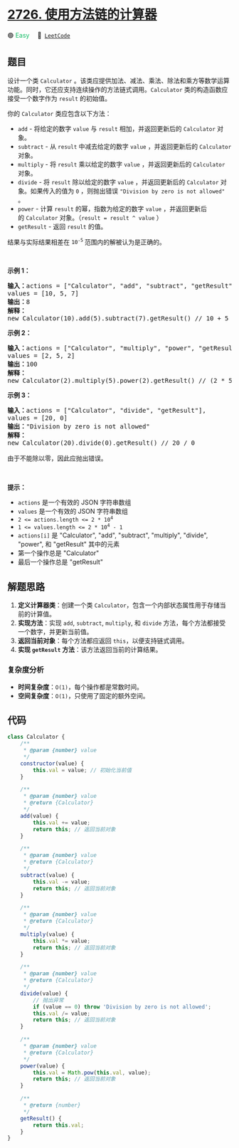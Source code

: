 # [2726. 使用方法链的计算器](https://leetcode.com/problems/calculator-with-method-chaining)

🟢 <font color=#15bd66>Easy</font>&emsp; 🔗&ensp;[`LeetCode`](https://leetcode.com/problems/calculator-with-method-chaining)

## 题目

<p>设计一个类 <code>Calculator</code> 。该类应提供加法、减法、乘法、除法和乘方等数学运算功能。同时，它还应支持连续操作的方法链式调用。<code>Calculator</code> 类的构造函数应接受一个数字作为 <code>result</code> 的初始值。</p>

<p>你的 <code>Calculator</code> 类应包含以下方法：</p>

<ul>
	<li><code>add</code> - 将给定的数字 <code>value</code> 与 <code>result</code> 相加，并返回更新后的 <code>Calculator</code> 对象。</li>
	<li><code>subtract</code> - 从 <code>result</code> 中减去给定的数字 <code>value</code>&nbsp;，并返回更新后的 <code>Calculator</code> 对象。</li>
	<li><code>multiply</code> - 将 <code>result</code> 乘以给定的数字 <code>value</code> ，并返回更新后的&nbsp;<code>Calculator</code> 对象。</li>
	<li><code>divide</code> - 将 <code>result</code> 除以给定的数字 <code>value</code> ，并返回更新后的&nbsp;<code>Calculator</code> 对象。如果传入的值为 <code>0</code> ，则抛出错误 <code>"Division by zero is not allowed"</code> 。</li>
	<li><code>power</code> - 计算 <code>result</code> 的幂，指数为给定的数字 <code>value</code> ，并返回更新后的&nbsp;<code>Calculator</code> 对象。（<code>result = result ^ value</code> ）</li>
	<li><code>getResult</code> - 返回 <code>result</code> 的值。</li>
</ul>

<p>结果与实际结果相差在 <code>10<sup>-5</sup></code><sup>&nbsp;</sup>范围内的解被认为是正确的。</p>

<p>&nbsp;</p>

<p><b>示例 1：</b></p>

<pre>
<b>输入：</b>actions = ["Calculator", "add", "subtract", "getResult"], 
values = [10, 5, 7]
<b>输出：</b>8
<b>解释：</b>
new Calculator(10).add(5).subtract(7).getResult() // 10 + 5 - 7 = 8
</pre>

<p><strong class="example">示例 2：</strong></p>

<pre>
<b>输入：</b>actions = ["Calculator", "multiply", "power", "getResult"], 
values = [2, 5, 2]
<b>输出：</b>100
<b>解释：</b>
new Calculator(2).multiply(5).power(2).getResult() // (2 * 5) ^ 2 = 100
</pre>

<p><strong class="example">示例 3：</strong></p>

<pre>
<b>输入：</b>actions = ["Calculator", "divide", "getResult"], 
values = [20, 0]
<b>输出：</b>"Division by zero is not allowed"
<b>解释：</b>
new Calculator(20).divide(0).getResult() // 20 / 0 

由于不能除以零，因此应抛出错误。
</pre>

<p>&nbsp;</p>

<p><strong>提示：</strong></p>

<ul>
	<li><code>actions</code>&nbsp;是一个有效的 JSON 字符串数组</li>
	<li><code>values</code>&nbsp;是一个有效的 JSON 字符串数组</li>
	<li><code>2 &lt;= actions.length &lt;= 2 * 10<sup>4</sup></code></li>
	<li><code>1 &lt;= values.length &lt;= 2 * 10<sup>4</sup>&nbsp;- 1</code></li>
	<li><code>actions[i]</code>&nbsp;是 "Calculator", "add", "subtract", "multiply", "divide", "power", 和 "getResult" 其中的元素</li>
	<li>第一个操作总是 "Calculator"</li>
	<li>最后一个操作总是&nbsp;"getResult"</li>
</ul>


## 解题思路

1. **定义计算器类**：创建一个类 `Calculator`，包含一个内部状态属性用于存储当前的计算值。
2. **实现方法**：实现 `add`, `subtract`, `multiply`, 和 `divide` 方法，每个方法都接受一个数字，并更新当前值。
3. **返回当前对象**：每个方法都应返回 `this`，以便支持链式调用。
4. **实现 `getResult` 方法**：该方法返回当前的计算结果。

### 复杂度分析

- **时间复杂度**：`O(1)`，每个操作都是常数时间。
- **空间复杂度**：`O(1)`，只使用了固定的额外空间。

## 代码

```javascript
class Calculator {
	/**
	 * @param {number} value
	 */
	constructor(value) {
		this.val = value; // 初始化当前值
	}

	/**
	 * @param {number} value
	 * @return {Calculator}
	 */
	add(value) {
		this.val += value;
		return this; // 返回当前对象
	}

	/**
	 * @param {number} value
	 * @return {Calculator}
	 */
	subtract(value) {
		this.val -= value;
		return this; // 返回当前对象
	}

	/**
	 * @param {number} value
	 * @return {Calculator}
	 */
	multiply(value) {
		this.val *= value;
		return this; // 返回当前对象
	}

	/**
	 * @param {number} value
	 * @return {Calculator}
	 */
	divide(value) {
		// 抛出异常
		if (value == 0) throw 'Division by zero is not allowed';
		this.val /= value;
		return this; // 返回当前对象
	}

	/**
	 * @param {number} value
	 * @return {Calculator}
	 */
	power(value) {
		this.val = Math.pow(this.val, value);
		return this; // 返回当前对象
	}

	/**
	 * @return {number}
	 */
	getResult() {
		return this.val;
	}
}
```
